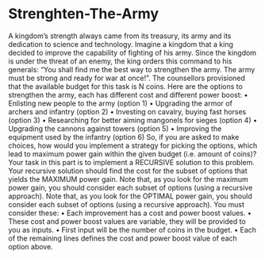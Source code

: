 # Strenghten-The-Army
A kingdom’s strength always came from its treasury, its army and its dedication to science and technology. Imagine a kingdom that a king decided to improve the capability of fighting of his army. Since
the kingdom is under the threat of an enemy, the king orders this command to his generals:
“You shall find me the best way to strengthen the army. The army must be strong
and ready for war at once!”.
The counsellors provisioned that the available budget for this task is N coins. Here are the options
to strengthen the army, each has different cost and different power boost:
• Enlisting new people to the army (option 1)
• Upgrading the armor of archers and infantry (option 2)
• Investing on cavalry, buying fast horses (option 3)
• Researching for better aiming mangonels for sieges (option 4)
• Upgrading the cannons against towers (option 5)
• Improving the equipment used by the infantry (option 6)
So, if you are asked to make choices, how would you implement a strategy for picking the options,
which lead to maximum power gain within the given budget (i.e. amount of coins)? Your task in this
part is to implement a RECURSIVE solution to this problem. Your recursive solution should find
the cost for the subset of options that yields the MAXIMUM power gain. Note that, as you look for
the maximum power gain, you should consider each subset of options (using a recursive approach).
Note that, as you look for the OPTIMAL power gain, you should consider each subset of options
(using a recursive approach).
You must consider these:
• Each improvement has a cost and power boost values.
• These cost and power boost values are variable, they will be provided to you as inputs.
• First input will be the number of coins in the budget.
• Each of the remaining lines defines the cost and power boost value of each option above.
